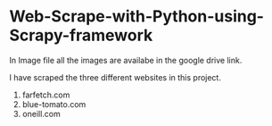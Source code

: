 # Web-Scrape-with-Python-using-Scrapy-framework
In Image file all the images are availabe in the google drive link.

I have scraped the three different websites in this project.
1. farfetch.com
2. blue-tomato.com
3. oneill.com
